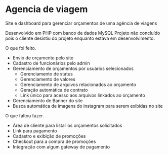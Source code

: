 # Agencia de viagem
 Site e dashboard para gerenciar orçamentos de uma agência de viagens

Desenvolvido em PHP com banco de dados MySQL
Projeto não concluído pois o cliente desistiu do projeto enquanto estava em desenvolvimento.

O que foi feito.
 - Envio de orçamento pelo site
 - Cadastro de funcionários pelo admin
 - Gerenciamento de orçamentos por usuários selecionados
   - Gerenciamento de status
   - Gerenciamento de valores
   - Gerenciamento de arquivos relacionados ao orçamento
   - Geração automática de contrato
   - Link único para acesso aos arquivos linkados ao orçamento
 - Gerenciamento de Banner do site
 - Busca automática de imagens do instagram para serem exibidas no site

O que faltou fazer.
 - Área de cliente para listar os orçamentos solicitados
 - Link para pagamento
 - Cadastro e exibição de promoções
 - Checkout para a compra de promoções
 - Integração com algum gateway de pagamento

